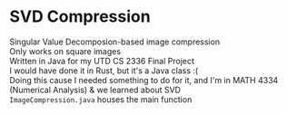 # SVD Compression
Singular Value Decomposion-based image compression  
Only works on square images  
Written in Java for my UTD CS 2336 Final Project  
I would have done it in Rust, but it's a Java class :(  
Doing this cause I needed something to do for it, and I'm in MATH 4334 (Numerical Analysis) & we learned about SVD  
`ImageCompression.java` houses the main function  
